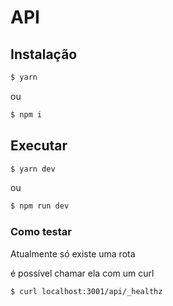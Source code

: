 # API

## Instalação


```sh
$ yarn
```
ou

```sh
$ npm i
```

## Executar

```sh
$ yarn dev
```
ou

```sh
$ npm run dev
```

### Como testar
Atualmente só existe uma rota

é possível chamar ela com um curl

```sh
$ curl localhost:3001/api/_healthz
```
